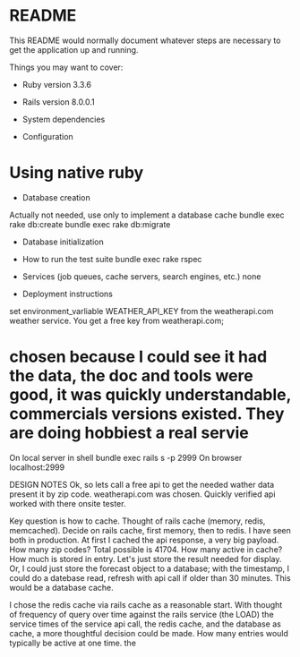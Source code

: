 # README

This README would normally document whatever steps are necessary to get the
application up and running.

Things you may want to cover:

* Ruby version
3.3.6

* Rails version
8.0.0.1

* System dependencies

* Configuration
# Using native ruby 

* Database creation

Actually not needed, use only to implement a database cache
bundle exec rake db:create
bundle exec rake db:migrate

* Database initialization

* How to run the test suite
bundle exec rake rspec

* Services (job queues, cache servers, search engines, etc.)
none

* Deployment instructions

set environment_varliable WEATHER_API_KEY from the weatherapi.com weather service. You get a free key from weatherapi.com;
# chosen because I could see it had the data, the doc and tools were good, it was quickly understandable, commercials versions existed. They are doing hobbiest a real servie

On local server in shell bundle exec rails s -p 2999
On browser localhost:2999

DESIGN NOTES
Ok, so lets call a free api to get the needed wather data present it by zip code. weatherapi.com was chosen.
Quickly verified api worked with there onsite tester.

Key question is how to cache. Thought of rails cache (memory, redis, memcached).
Decide on rails cache, first memory, then to redis. I have seen both in production.
At first I cached the api response, a very big payload. How many zip codes? Total possible is 41704.
How many active in cache? How much is stored in entry. Let's just store the result needed for
display. Or, I could just store the forecast object to a database; with the timestamp, I could do a 
datebase read, refresh with api call if older than 30 minutes. 
This would be a database cache.

I chose the redis cache via rails cache as a reasonable start.
With thought of frequency of query over time against the rails service (the LOAD)
 the service times of the service api call, the redis cache, and the database as cache,
 a more thoughtful decision could be made. How many entries would typically be active at one time.
the 

